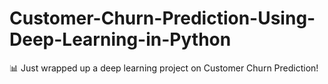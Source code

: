 # Customer-Churn-Prediction-Using-Deep-Learning-in-Python
📊 Just wrapped up a deep learning project on Customer Churn Prediction! 
